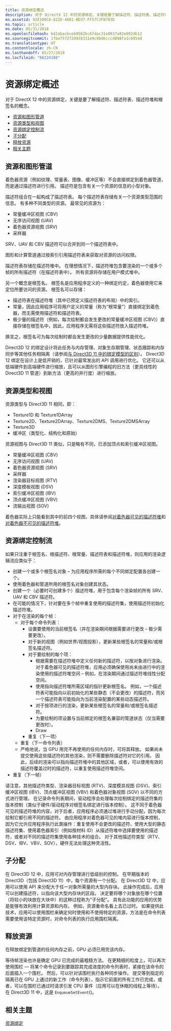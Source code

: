 ```yaml
---
title: 资源绑定概述
description: 对于 DirectX 12 中的资源绑定，关键是要了解描述符、描述符表、描述符堆和根签名的概念。
ms.assetid: 92E100CA-822D-46B1-BD37-FF57C3FB703D
ms.topic: article
ms.date: 05/31/2018
ms.openlocfilehash: b42abacbceb0562bc6fdac31e0837a82e092db12
ms.sourcegitcommit: 1fbe7572f20938331e9c9bd6cccd098fa1c6054d
ms.translationtype: HT
ms.contentlocale: zh-CN
ms.lasthandoff: 05/27/2019
ms.locfileid: "66224188"
---
```

# <a name="resource-binding-overview"></a>资源绑定概述

对于 DirectX 12 中的资源绑定，关键是要了解描述符、描述符表、描述符堆和根签名的概念。    

-   [资源和图形管道](#resources-and-the-graphics-pipeline)
-   [资源类型和视图](#resource-types-and-views)
-   [资源绑定控制流](#resource-binding-overview)
-   [子分配](#suballocation)
-   [释放资源](#freeing-resources)
-   [相关主题](#related-topics)

## <a name="resources-and-the-graphics-pipeline"></a>资源和图形管道

着色器资源（例如纹理、常量表、图像、缓冲区等）不会直接绑定到着色器管道，而是通过描述符进行引用。  描述符是包含有关一个资源的信息的小型对象。

描述符组合在一起构成了描述符表。  每个描述符表存储有关一个资源类型范围的信息。 有多种不同类型的资源。 最常见的资源为：

-   常量缓冲区视图 (CBV)
-   无序访问视图 (UAV)
-   着色器资源视图 (SRV)
-   采样器

SRV、UAV 和 CBV 描述符可以合并到同一个描述符表中。

图形和计算管道通过按索引引用描述符表来获取对资源的访问权限。

描述符表存储在描述符堆中。  在理想情况下，描述符堆包含要渲染的一个或多个帧的所有描述符（在描述符表中）。 所有资源将存储在用户模式堆中。

另一个概念是根签名。  根签名是应用程序定义的一种绑定约定，着色器使用它来定位所要访问的资源。 根签名可以存储：

-   描述符表在描述符堆（其中已预定义描述符表的布局）中的索引。
-   常量，因此应用程序可将用户定义的常量（称为“根常量”）直接绑定到着色器，而无需使用描述符和描述符表。 
-   极少量的描述符（例如，每次绘制都会发生更改的常量缓冲区视图 (CBV)）直接存储在根签名中，因此，应用程序无需将这些描述符放入描述符堆。

换言之，根签名可为每次绘制时都会发生更改的少量数据提供性能优化。

Direct3D 12 的绑定设计将此任务与内存管理、对象生存期管理、状态跟踪和内存同步等其他任务相隔离（请参阅[与 Direct3D 11 中的绑定模型的区别](binding-model.md)）。 Direct3D 12 绑定在设计上是低开销的，已针对最常发出的 API 调用进行优化。 它还可以从低端硬件到高端硬件进行缩放，且可以从图形引擎编程的旧方法（更具线性的 Direct3D 11 管道）到新方法（更高的并行度）进行缩放。

## <a name="resource-types-and-views"></a>资源类型和视图

资源类型与 Direct3D 11 相同，即：

-   Texture1D 和 Texture1DArray
-   Texture2D、Texture2DArray、Texture2DMS、Texture2DMSArray
-   Texture3D
-   缓冲区（类型化、结构化和原始）

资源视图与 Direct3D 11 类似，只是略有不同，已添加顶点和索引缓冲区视图。

-   常量缓冲区视图 (CBV)
-   无序访问视图 (UAV)
-   着色器资源视图 (SRV)
-   采样器
-   渲染器目标视图 (RTV)
-   深度模板视图 (DSV)
-   索引缓冲区视图 (IBV)
-   顶点缓冲区视图 (VBV)
-   流输出视图 (SOV)

着色器实际上只能看到其中的前四个视图，具体请参阅[对着色器可见的描述符堆](shader-visible-descriptor-heaps.md)和[对着色器不可见的描述符堆](non-shader-visible-descriptor-heaps.md)。

## <a name="resource-binding-flow-of-control"></a>资源绑定控制流

如果只注重于根签名、根描述符、根常量、描述符表和描述符堆，则应用的渲染逻辑流应类似于：

-   创建一个或多个根签名对象 – 为应用程序所需的每个不同绑定配置各创建一个。
-   使用着色器和管道所用的根签名对象创建其状态。
-   创建一个（必要时可创建多个）描述符堆，用于包含每个渲染帧的所有 SRV、UAV 和 CBV 描述符。
-   在可能的情况下，针对要在多个帧中重复使用的描述符集，使用描述符初始化描述符堆。
-   对于在渲染的每个帧：
    -   对于每个命令列表：
        -   设置要使用的当前根签名（并在渲染期间根据需要进行更改 – 极少需要更改）。
        -   对于新的视图（例如世界/视图投影），更新某些根签名的常量和/或根签名描述符。
        -   对于要绘制的每个项：
            -   根据需要在描述符堆中定义任何新的描述符，以按对象进行渲染。 对于着色器可见的描述符堆，应用必须确保使用尚未由进行中的渲染使用的描述符堆空间 – 例如，在渲染期间通过描述符堆线性分配空间。
            -   使用指向描述符堆所需区域的指针更新根签名。 例如，一个描述符表可能指向以前初始化的某些静态（不会更改）的描述符，而另一个描述符表可能指向为当前渲染配置的某些动态描述符。
            -   对于按项进行的渲染，更新某些根签名的常量和/或根签名描述符。
            -   为要绘制的项设置与当前绑定的根签名兼容的管道状态（仅当需要更改时）。
            -   Draw
        -   重复（下一项）
    -   重复（下一命令列表）
    -   严格地说，当 GPU 用完不再使用的任何内存时，可将其释放。 如果尚未提交使用这些描述符的其他渲染，则不需要删除描述符对它的引用。 因此，后续的渲染可以指向描述符堆中的其他区域，或者，可以使用有效的描述符覆盖过时的描述符，以重复使用描述符堆空间。
-   重复（下一帧）

请注意，其他描述符类型、渲染器目标视图 (RTV)、深度模具视图 (DSV)、索引缓冲区视图 (IBV)、顶点缓冲区视图 (VBV) 和着色器对象视图 (SOV) 以不同的方式进行管理。 在记录命令列表期间，驱动程序会处理每次绘制绑定的描述符集的版本控制（类似于硬件/驱动程序对根签名绑定进行版本控制）。 这不同于着色器可见的描述符堆的内容，对于后者，应用程序必须通过堆进行手动分配，因为每次绘制它都引用不同的描述符。 由应用程序对着色器可见的堆内容进行版本控制，因为它允许应用程序执行此类操作：重复使用不会更改的描述符、使用大型的静态描述符集、使用着色器索引（例如按材料 ID）从描述符堆中选择要使用的描述符，或者对不同的描述符集使用各种技术的组合。 对于其他描述符类型（RTV、DSV、IBV、VBV、SOV），硬件无法处理这种灵活性。

## <a name="suballocation"></a>子分配

在 Direct3D 12 中，应用可对内存管理进行低级别的控制。 在早期版本的 Direct3D（包括 Direct3D 11）中，每个资源有一个分配。 在 Direct3D 12 中，应用可以使用 API 来分配大于任一对象所需量的大型内存块。 此操作完成后，应用可以创建描述符，以指向该大型内存块的区段。 决定要将哪个对象放在哪个位置（将较小的块放在大块中）的这种过程称为“子分配”。  具有此功能的应用的优势是能够有效利用计算资源和内存。 例如，资源重命名看上去已过时。 如果提供此技术，应用可以使用围栏来确定何时使用和不使用特定的资源，方法是在命令列表需要使用该特定资源时，对命令列表的执行应用围栏隔离。

## <a name="freeing-resources"></a>释放资源

在释放绑定到管道的任何内存之前，GPU 必须已用完该内存。

等待帧渲染也许是确定 GPU 已完成的最粗糙方法。 在更精细的粒度上，可以再次使用围栏 — 将某个命令记录到要跟踪其完成进度的命令列表时，紧接在该命令的后面插入一个围栏。 然后，可以针对该围栏执行各种同步操作。 提交等到指定的隔离已在 GPU 上通过的新工作（命令列表），指示它前面的所有工作已完成，或者，可以在围栏已通过时请求引发 CPU 事件（应用可以在休眠的线程上等待）。 在 Direct3D 11 中，这是 `EnqueueSetEvent`()。

## <a name="related-topics"></a>相关主题

<dl> <dt>

[资源绑定](resource-binding.md)
</dt> </dl>

 

 




